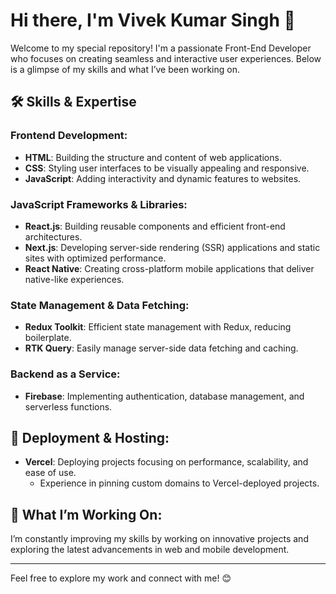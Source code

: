 # Hi there, I'm Vivek Kumar Singh 👋

Welcome to my special repository! I'm a passionate Front-End Developer who focuses on creating seamless and interactive user experiences. Below is a glimpse of my skills and what I’ve been working on.

## 🛠️ Skills & Expertise

### Frontend Development:
- **HTML**: Building the structure and content of web applications.
- **CSS**: Styling user interfaces to be visually appealing and responsive.
- **JavaScript**: Adding interactivity and dynamic features to websites.

### JavaScript Frameworks & Libraries:
- **React.js**: Building reusable components and efficient front-end architectures.
- **Next.js**: Developing server-side rendering (SSR) applications and static sites with optimized performance.
- **React Native**: Creating cross-platform mobile applications that deliver native-like experiences.

### State Management & Data Fetching:
- **Redux Toolkit**: Efficient state management with Redux, reducing boilerplate.
- **RTK Query**: Easily manage server-side data fetching and caching.

### Backend as a Service:
- **Firebase**: Implementing authentication, database management, and serverless functions.

## 🚀 Deployment & Hosting:
- **Vercel**: Deploying projects focusing on performance, scalability, and ease of use.
  - Experience in pinning custom domains to Vercel-deployed projects.

## 🔭 What I’m Working On:
I’m constantly improving my skills by working on innovative projects and exploring the latest advancements in web and mobile development.

---

Feel free to explore my work and connect with me! 😊
